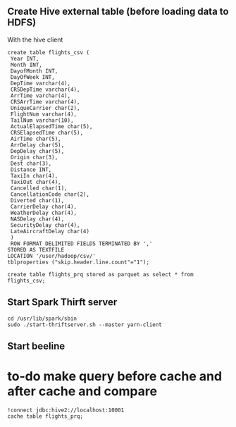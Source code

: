 
## Create Hive external table (before loading data to HDFS)

With the hive client

```
create table flights_csv (
 Year INT,
 Month INT,
 DayofMonth INT,
 DayOfWeek INT,
 DepTime varchar(4),
 CRSDepTime varchar(4),
 ArrTime varchar(4),
 CRSArrTime varchar(4),
 UniqueCarrier char(2),
 FlightNum varchar(4),
 TailNum varchar(10),
 ActualElapsedTime char(5),
 CRSElapsedTime char(5),
 AirTime char(5),
 ArrDelay char(5),
 DepDelay char(5),
 Origin char(3),
 Dest char(3),
 Distance INT,
 TaxiIn char(4),
 TaxiOut char(4),
 Cancelled char(1),
 CancellationCode char(2),
 Diverted char(1),
 CarrierDelay char(4),
 WeatherDelay char(4),
 NASDelay char(4),
 SecurityDelay char(4),
 LateAircraftDelay char(4)
 )
 ROW FORMAT DELIMITED FIELDS TERMINATED BY ','
STORED AS TEXTFILE
LOCATION '/user/hadoop/csv/'
tblproperties ("skip.header.line.count"="1");

create table flights_prq stored as parquet as select * from flights_csv;
```

## Start Spark Thirft server
```
cd /usr/lib/spark/sbin
sudo ./start-thriftserver.sh --master yarn-client 
```

## Start beeline

# to-do make query before cache and after cache and compare

```
!connect jdbc:hive2://localhost:10001
cache table flights_prq;
```


